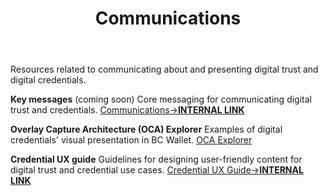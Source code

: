 ﻿---
title: Communications
sidebar_position: 1
---
Resources related to communicating about and presenting digital trust and digital credentials.

**Key messages** (coming soon)
Core messaging for communicating digital trust and credentials.
[Communications->**INTERNAL LINK**](..)

**Overlay Capture Architecture (OCA) Explorer**
Examples of digital credentials' visual presentation in BC Wallet.
[OCA Explorer](https://bcgov.github.io/aries-oca-bundles/oca-explorer/)

**Credential UX guide**
Guidelines for designing user-friendly content for digital trust and credential use cases.
[Credential UX Guide->**INTERNAL LINK**](..)

